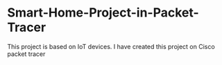 # Smart-Home-Project-in-Packet-Tracer
This project is based on IoT devices. I have created this project on Cisco packet tracer 
